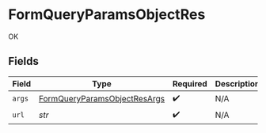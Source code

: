 # FormQueryParamsObjectRes

OK


## Fields

| Field                                                                                   | Type                                                                                    | Required                                                                                | Description                                                                             |
| --------------------------------------------------------------------------------------- | --------------------------------------------------------------------------------------- | --------------------------------------------------------------------------------------- | --------------------------------------------------------------------------------------- |
| `args`                                                                                  | [FormQueryParamsObjectResArgs](../../models/operations/formqueryparamsobjectresargs.md) | :heavy_check_mark:                                                                      | N/A                                                                                     |
| `url`                                                                                   | *str*                                                                                   | :heavy_check_mark:                                                                      | N/A                                                                                     |